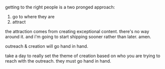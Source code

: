 getting to the right people is a two pronged approach:
1. go to where they are
2. attract

the attraction comes from creating exceptional content.
there's no way around it.
and i'm going to start shipping sooner rather than later.
amen.

outreach & creation will go hand in hand.

take a day to really set the theme of creation based on who you are trying to reach with the outreach. they must go hand in hand.